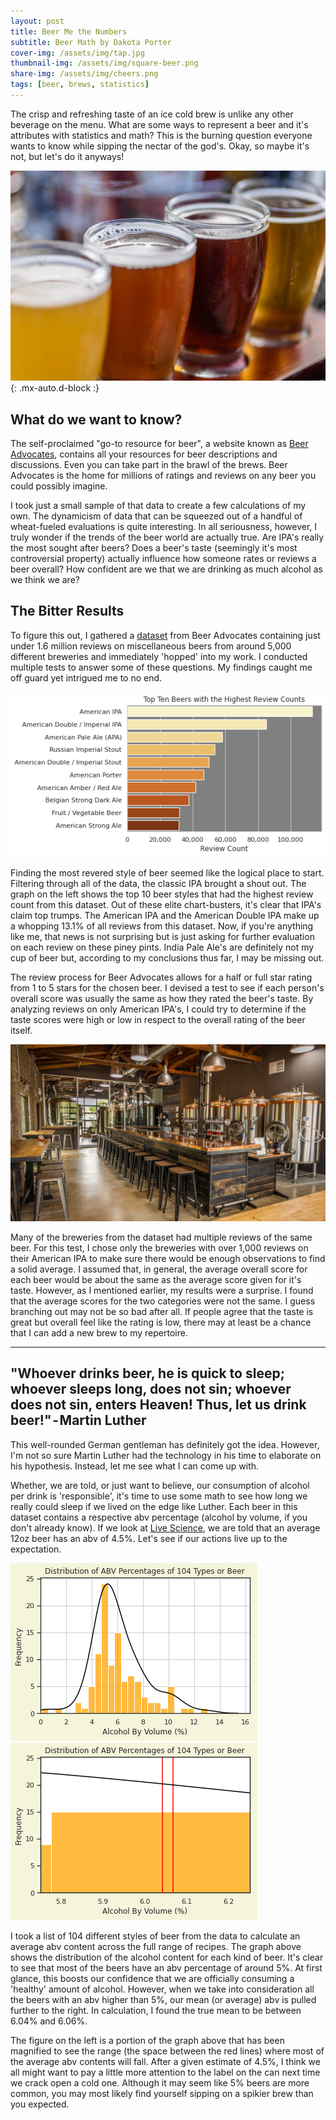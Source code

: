 ```yaml
---
layout: post
title: Beer Me the Numbers
subtitle: Beer Math by Dakota Porter
cover-img: /assets/img/tap.jpg
thumbnail-img: /assets/img/square-beer.png
share-img: /assets/img/cheers.png
tags: [beer, brews, statistics]
---
```


The crisp and refreshing taste of an ice cold brew is unlike any other beverage on the menu. What are some ways to represent a beer and it's attributes with statistics and math? This is the burning question everyone wants to know while sipping the nectar of the god's. Okay, so maybe it's not, but let's do it anyways!

![Flight](/assets/img/national-beer-day-ipa.jpg){: .mx-auto.d-block :}

## What do we want to know?

The self-proclaimed "go-to resource for beer", a website known as [Beer Advocates](https://www.beeradvocate.com/), contains all your resources for beer descriptions and discussions. Even you can take part in the brawl of the brews. Beer Advocates is the home for millions of ratings and reviews on any beer you could possibly imagine.

I took just a small sample of that data to create a few calculations of my own. The dynamicism of data that can be squeezed out of a handful of wheat-fueled evaluations is quite interesting. In all seriousness, however, I truly wonder if the trends of the beer world are actually true. Are IPA's really the most sought after beers? Does a beer's taste (seemingly it's most controversial property) actually influence how someone rates or reviews a beer overall? How confident are we that we are drinking as much alcohol as we think we are?

## The Bitter Results

To figure this out, I gathered a [dataset](https://www.kaggle.com/rdoume/beerreviews) from Beer Advocates containing just under 1.6 million reviews on miscellaneous beers from around 5,000 different breweries and immediately 'hopped' into my work. I conducted multiple tests to answer some of these questions. My findings caught me off guard yet intrigued me to no end.

![Review_Count](/assets/img/review_count.png)

Finding the most revered style of beer seemed like the logical place to start. Filtering through all of the data, the classic IPA brought a shout out. The graph on the left shows the top 10 beer styles that had the highest review count from this dataset. Out of these elite chart-busters,  it's clear that IPA's claim top trumps. The American IPA and the American Double IPA make up a whopping 13.1% of all reviews from this dataset. Now, if you're anything like me, that news is not surprising but is just asking for further evaluation on each review on these piney pints. India Pale Ale's are definitely not my cup of beer but, according to my conclusions thus far, I may be missing out.

The review process for Beer Advocates allows for a half or full star rating from 1 to 5 stars for the chosen beer. I devised a test to see if each person's overall score was usually the same as how they rated the beer's taste. By analyzing reviews on only American IPA's, I could try to determine if the taste scores were high or low in respect to the overall rating of the beer itself.

![Brewery](/assets/img/brewery.jpeg)

Many of the breweries from the dataset had multiple reviews of the same beer. For this test, I chose only the breweries with over 1,000 reviews on their American IPA to make sure there would be enough observations to find a solid average. I assumed that, in general, the average overall score for each beer would be about the same as the average score given for it's taste. However, as I mentioned earlier, my results were a surprise. I found that the average scores for the two categories were not the same. I guess branching out may not be so bad after all. If people agree that the taste is great but overall feel like the rating is low, there may at least be a chance that I can add a new brew to my repertoire.

---
"Whoever drinks beer, he is quick to sleep; whoever sleeps long, does not sin; whoever does not sin, enters Heaven! Thus, let us drink beer!" - Martin Luther
---

This well-rounded German gentleman has definitely got the idea. However, I'm not so sure Martin Luther had the technology in his time to elaborate on his hypothesis. Instead, let me see what I can come up with.

Whether, we are told, or just want to believe, our consumption of alcohol per drink is 'responsible', it's time to use some math to see how long we really could sleep if we lived on the edge like Luther. Each beer in this dataset contains a respective abv percentage (alcohol by volume, if you don't already know). If we look at [Live Science](https://www.livescience.com/32735-how-much-alcohol-is-in-my-drink.html#:~:text=On%20average,%20the%20ABV%20for,how%20each%20beverage%20is%20made.), we are told that an average 12oz beer has an abv of 4.5%. Let's see if our actions live up to the expectation.

![ABV graph](/assets/img/abv.png)
![ABV zoom](/assets/img/abv_zoom.png) 

I took a list of 104 different styles of beer from the data to calculate an average abv content across the full range of recipes. The graph above shows the distribution of the alcohol content for each kind of beer. It's clear to see that most of the beers have an abv percentage of around 5%. At first glance, this boosts our confidence that we are officially consuming a 'healthy' amount of alcohol. However, when we take into consideration all the beers with an abv higher than 5%, our mean (or average) abv is pulled further to the right. In calculation, I found the true mean to be between 6.04% and 6.06%.

The figure on the left is a portion of the graph above that has been magnified to see the range (the space between the red lines) where most of the average abv contents will fall. After a given estimate of 4.5%, I think we all might want to pay a little more attention to the label on the can next time we crack open a cold one. Although it may seem like 5% beers are more common, you may most likely find yourself sipping on a spikier brew than you expected.

